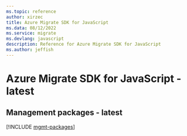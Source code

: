 ```yaml
---
ms.topic: reference
author: xirzec
title: Azure Migrate SDK for JavaScript
ms.data: 08/12/2022
ms.service: migrate
ms.devlang: javascript
description: Reference for Azure Migrate SDK for JavaScript
ms.author: jeffish
---
```

# Azure Migrate SDK for JavaScript - latest

## Management packages - latest
[!INCLUDE [mgmt-packages](migrate-mgmt-index.md)]